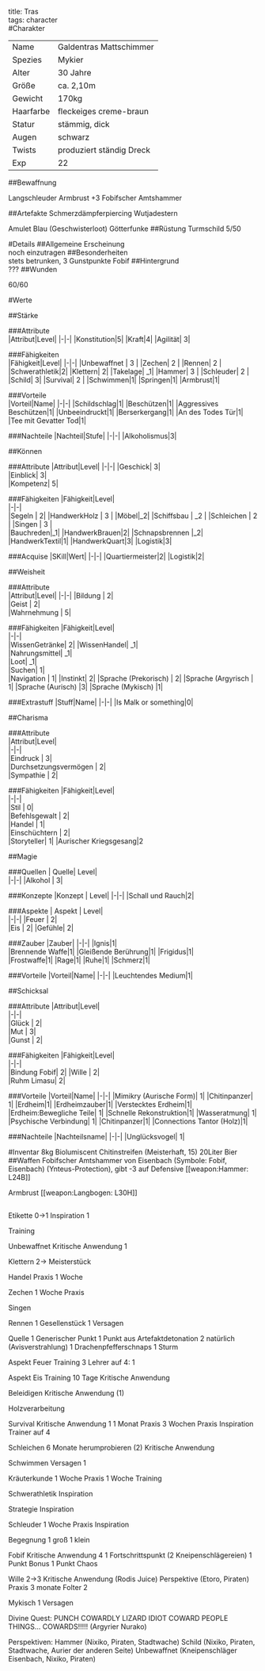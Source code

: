 title: Tras  
tags: character  
#Charakter

|||
|-|-|
|Name|Galdentras Mattschimmer|
|Spezies|Mykier|
|Alter|30 Jahre|
|Größe|ca. 2,10m|
|Gewicht|170kg|
|Haarfarbe|fleckeiges creme-braun|
|Statur|stämmig, dick|
|Augen|schwarz|
|Twists| produziert ständig Dreck|
|Exp|22|
##Bewaffnung

Langschleuder
Armbrust +3
Fobifscher Amtshammer

##Artefakte
Schmerzdämpferpiercing
Wutjadestern

Amulet Blau (Geschwisterloot)
Götterfunke
##Rüstung
Turmschild 5/50

#Details
##Allgemeine Erscheinung  
noch einzutragen
##Besonderheiten  
stets betrunken, 3 Gunstpunkte Fobif
##Hintergrund  
???
##Wunden


60/60






























#Werte

##Stärke  

###Attribute  
|Attribut|Level|
|-|-|
|Konstitution|5|
|Kraft|4|
|Agilität| 3|

###Fähigkeiten  
|Fähigkeit|Level|
|-|-|
|Unbewaffnet | 3 |
|Zechen| 2 |
|Rennen| 2 |
|Schwerathletik|2|
|Klettern| 2|
|Takelage| _1|
|Hammer| 3 |
|Schleuder| 2 |
|Schild| 3|
|Survival| 2 |
|Schwimmen|1|
|Springen|1|
|Armbrust|1|    
    
###Vorteile  
|Vorteil|Name|
|-|-|
|Schildschlag|1|
|Beschützen|1|
|Aggressives Beschützen|1|
|Unbeeindruckt|1|
|Berserkergang|1|
|An des Todes Tür|1|
|Tee mit Gevatter Tod|1|


###Nachteile
|Nachteil|Stufe|
|-|-|
|Alkoholismus|3|

##Können

###Attribute
|Attribut|Level|
|-|-|
|Geschick| 3|  
|Einblick| 3|  
|Kompetenz| 5|  

###Fähigkeiten
|Fähigkeit|Level|  
|-|-|  
|Segeln |  2|
|HandwerkHolz | 3 |
|Möbel|_2|
|Schiffsbau |  _2 |
|Schleichen |  2 |
|Singen  | 3 |  
|Bauchreden|_1|
|HandwerkBrauen|2|
|Schnapsbrennen |_2|
|HandwerkTextil|1|
|HandwerkQuart|3|
|Logistik|3|

###Acquise
|SKill|Wert|
|-|-|
|Quartiermeister|2|
|Logistik|2|

##Weisheit

###Attribute  
|Attribut|Level|
|-|-|
|Bildung |  2|  
|Geist |  2|  
|Wahrnehmung |  5|  

###Fähigkeiten
|Fähigkeit|Level|  
|-|-|  
|WissenGetränke| 2| 
|WissenHandel|  _1|  
|Nahrungsmittel|  _1|  
|Loot|  _1|  
|Suchen|  1|  
|Navigation |  1| 
|Instinkt| 2|
|Sprache (Prekorisch) |  2|
|Sprache (Argyrisch | 1|
|Sprache  (Aurisch) |3|
|Sprache (Mykisch) |1|

###Extrastuff
|Stuff|Name|
|-|-|
|Is Malk or something|0|

##Charisma

###Attribute  
|Attribut|Level|  
|-|-|  
|Eindruck |  3|  
|Durchsetzungsvermögen |  2|  
|Sympathie |  2|  

###Fähigkeiten
|Fähigkeit|Level|  
|-|-|  
|Stil |  0|  
|Befehlsgewalt |  2|  
|Handel |  1|  
|Einschüchtern |  2|  
|Storyteller| 1|
|Aurischer Kriegsgesang|2

##Magie

###Quellen
| Quelle|  Level|    
|-|-|
|Alkohol |  3|  

###Konzepte
|Konzept | Level|
|-|-|
|Schall und Rauch|2|

###Aspekte
| Aspekt |  Level|    
|-|-|
|Feuer |  2|  
|Eis |  2|
|Gefühle| 2|  

###Zauber
|Zauber|
|-|-|
|Ignis|1|  
|Brennende Waffe|1|
|Gleißende Berührung|1|
|Frigidus|1|  
|Frostwaffe|1|
|Rage|1|
|Ruhe|1|
|Schmerz|1|

###Vorteile
|Vorteil|Name|
|-|-|
|Leuchtendes Medium|1|

##Schicksal

###Attribute
|Attribut|Level|  
|-|-|  
|Glück |  2|  
|Mut |  3|  
|Gunst |  2|  

###Fähigkeiten
|Fähigkeit|Level|  
|-|-|  
|Bindung Fobif| 2|
|Wille |  2|  
|Ruhm Limasu|  2|  


###Vorteile
|Vorteil|Name|
|-|-|
|Mimikry (Aurische Form)| 1|
|Chitinpanzer| 1|
|Erdheim|1|
|Erdheimzauber|1|
|Verstecktes Erdheim|1|
|Erdheim:Bewegliche Teile| 1|
|Schnelle Rekonstruktion|1|
|Wasseratmung| 1|
|Psychische Verbindung| 1|
|Chitinpanzer|1|
|Connections Tantor (Holz)|1|

###Nachteile
|Nachteilsname|
|-|-|
|Unglücksvogel| 1|



#Inventar
8kg Biolumiscent Chitinstreifen  (Meisterhaft, 15)
20Liter Bier
##Waffen
Fobifscher Amtshammer von Eisenbach  (Symbole: Fobif, Eisenbach) (Ynteus-Protection), gibt -3 auf Defensive
[[weapon:Hammer: L24B]]

Armbrust 
[[weapon:Langbogen: L30H]]




##
Etikette 0->1
Inspiration 1

Training

Unbewaffnet
Kritische Anwendung 1

Klettern 2->
Meisterstück

Handel
Praxis 1 Woche

Zechen
1 Woche Praxis

Singen


Rennen
1 Gesellenstück
1 Versagen

Quelle
1 Generischer Punkt
1 Punkt aus Artefaktdetonation
2 natürlich (Avisverstrahlung)
1 Drachenpfefferschnaps
1 Sturm

Aspekt Feuer
Training 3
Lehrer auf 4: 1


Aspekt Eis
Training 10 Tage
Kritische Anwendung


Beleidigen
Kritische Anwendung (1)

Holzverarbeitung


Survival
Kritische Anwendung 1
1 Monat Praxis
3 Wochen Praxis
Inspiration
Trainer auf 4

Schleichen
6 Monate herumprobieren (2)
Kritische Anwendung

Schwimmen
Versagen 1

Kräuterkunde
1 Woche Praxis
1 Woche Training

Schwerathletik
Inspiration

Strategie
Inspiration

Schleuder
1 Woche Praxis
Inspiration


Begegnung 
1 groß 1 klein



Fobif
Kritische Anwendung 4
1 Fortschrittspunkt
(2 Kneipenschlägereien)
1 Punkt Bonus
1 Punkt Chaos

Wille 2->3
Kritische Anwendung (Rodis Juice)
Perspektive (Etoro, Piraten)
Praxis 3 monate
Folter 2



Mykisch
1 Versagen

Divine Quest: PUNCH COWARDLY LIZARD IDIOT COWARD PEOPLE THINGS... COWARDS!!!!! (Argyrier Nurako)


Perspektiven: 
Hammer (Nixiko, Piraten, Stadtwache)
Schild (Nixiko, Piraten, Stadtwache, Aurier der anderen Seite)
Unbewaffnet (Kneipenschläger Eisenbach, Nixiko, Piraten)














